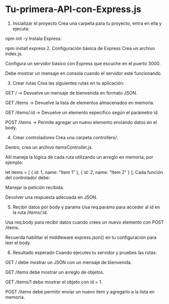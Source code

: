 
# Tu-primera-API-con-Express.js
1. Inicializar el proyecto
Crea una carpeta para tu proyecto, entra en ella y ejecuta:

npm init -y
Instala Express:

npm install express
2. Configuración básica de Express
Crea un archivo index.js.

Configura un servidor básico con Express que escuche en el puerto 3000.

Debe mostrar un mensaje en consola cuando el servidor esté funcionando.

3. Crear rutas
Crea las siguientes rutas en tu aplicación:

GET / → Devuelve un mensaje de bienvenida en formato JSON.

GET /items → Devuelve la lista de elementos almacenados en memoria.

GET /items/:id → Devuelve un elemento específico según el parámetro id.

POST /items → Permite agregar un nuevo elemento enviando datos en el body.

4. Crear controladores
Crea una carpeta controllers/.

Dentro, crea un archivo itemsController.js.

Allí maneja la lógica de cada ruta utilizando un arreglo en memoria, por ejemplo:

let items = [ { id: 1, name: "Item 1" }, { id: 2, name: "Item 2" } ];
Cada función del controlador debe:

Manejar la petición recibida.

Devolver una respuesta adecuada en JSON.

5. Recibir datos por body y params
Usa req.params para acceder al id en la ruta /items/:id.

Usa req.body para recibir datos cuando crees un nuevo elemento con POST /items.

Recuerda habilitar el middleware express.json() en tu configuración para leer el body.

6. Resultado esperado
Cuando ejecutes tu servidor y pruebes las rutas:

GET / debe mostrar un JSON con un mensaje de bienvenida.

GET /items debe mostrar un arreglo de objetos.

GET /items/1 debe mostrar el objeto con id = 1.

POST /items debe permitir enviar un nuevo item y agregarlo a la lista en memoria.
